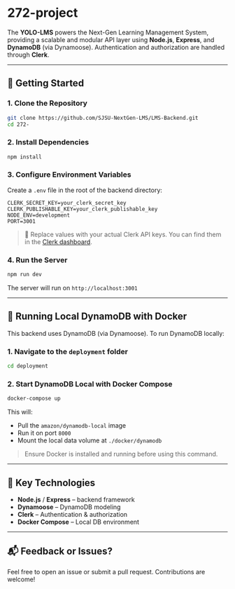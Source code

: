 # 272-project

The **YOLO-LMS** powers the Next-Gen Learning Management System, providing a scalable and modular API layer using **Node.js**, **Express**, and **DynamoDB** (via Dynamoose). Authentication and authorization are handled through **Clerk**.

---

## 🚀 Getting Started

### 1. Clone the Repository

```bash
git clone https://github.com/SJSU-NextGen-LMS/LMS-Backend.git
cd 272-
```

### 2. Install Dependencies

```bash
npm install
```

### 3. Configure Environment Variables

Create a `.env` file in the root of the backend directory:

```env
CLERK_SECRET_KEY=your_clerk_secret_key
CLERK_PUBLISHABLE_KEY=your_clerk_publishable_key
NODE_ENV=development
PORT=3001
```

> 🔐 Replace values with your actual Clerk API keys. You can find them in the [Clerk dashboard](https://dashboard.clerk.com/).

### 4. Run the Server

```bash
npm run dev
```

The server will run on `http://localhost:3001`

---

## 🧪 Running Local DynamoDB with Docker

This backend uses DynamoDB (via Dynamoose). To run DynamoDB locally:

### 1. Navigate to the `deployment` folder

```bash
cd deployment
```

### 2. Start DynamoDB Local with Docker Compose

```bash
docker-compose up
```

This will:

* Pull the `amazon/dynamodb-local` image
* Run it on port `8000`
* Mount the local data volume at `./docker/dynamodb`

> Ensure Docker is installed and running before using this command.

---

## 📌 Key Technologies
* **Node.js** / **Express** – backend framework
* **Dynamoose** – DynamoDB modeling
* **Clerk** – Authentication & authorization
* **Docker Compose** – Local DB environment

---

## 📬 Feedback or Issues?

Feel free to open an issue or submit a pull request. Contributions are welcome!
